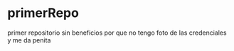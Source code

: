 # primerRepo
primer repositorio sin beneficios por que no tengo foto de las credenciales y me da penita

